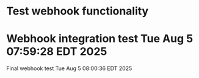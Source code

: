 # Test webhook functionality
# Webhook integration test Tue Aug  5 07:59:28 EDT 2025
Final webhook test Tue Aug  5 08:00:36 EDT 2025
